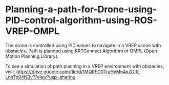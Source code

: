 # Planning-a-path-for-Drone-using-PID-control-algorithm-using-ROS-VREP-OMPL
The drone is controlled using PID values to navigate in a VREP scene with obstacles. Path is planned using RRTConnect Algorithm of OMPL (Open Motion Planning Library).

To see a simulation of path planning in a VREP environment with obstacles, visit: 
https://drive.google.com/file/d/1MQIfFD0TraHyMn4xZDRt-LnhTp94NBv7/view?usp=sharing
